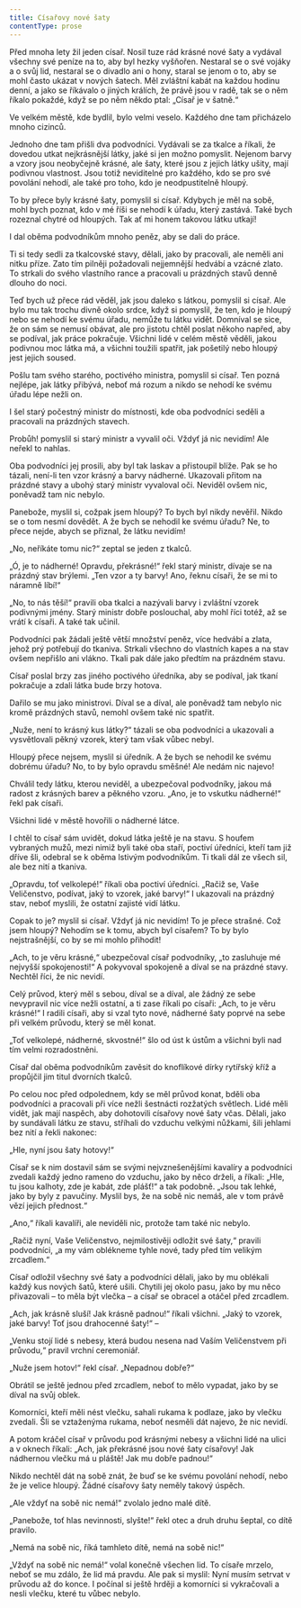 ```yaml
---
title: Císařovy nové šaty
contentType: prose
---
```


  

Před mnoha lety žil jeden císař. Nosil tuze rád krásné nové šaty a vydával všechny své peníze na to, aby byl hezky vyšňořen. Nestaral se o své vojáky a o svůj lid, nestaral se o divadlo ani o hony, staral se jenom o to, aby se mohl často ukázat v nových šatech. Měl zvláštní kabát na každou hodinu denní, a jako se říkávalo o jiných králích, že právě jsou v radě, tak se o něm říkalo pokaždé, když se po něm někdo ptal: „Císař je v šatně.“

Ve velkém městě, kde bydlil, bylo velmi veselo. Každého dne tam přicházelo mnoho cizinců.

Jednoho dne tam přišli dva podvodníci. Vydávali se za tkalce a říkali, že dovedou utkat nejkrásnější látky, jaké si jen možno pomyslit. Nejenom barvy a vzory jsou neobyčejně krásné, ale šaty, které jsou z jejich látky ušity, mají podivnou vlastnost. Jsou totiž neviditelné pro každého, kdo se pro své povolání nehodí, ale také pro toho, kdo je neodpustitelně hloupý.

To by přece byly krásné šaty, pomyslil si císař. Kdybych je měl na sobě, mohl bych poznat, kdo v mé říši se nehodí k úřadu, který zastává. Také bych rozeznal chytré od hloupých. Tak ať mi honem takovou látku utkají!

I dal oběma podvodníkům mnoho peněz, aby se dali do práce.

Ti si tedy sedli za tkalcovské stavy, dělali, jako by pracovali, ale neměli ani nitku příze. Zato tím pilněji požadovali nejjemnější hedvábí a vzácné zlato. To strkali do svého vlastního rance a pracovali u prázdných stavů denně dlouho do noci.

Teď bych už přece rád věděl, jak jsou daleko s látkou, pomyslil si císař. Ale bylo mu tak trochu divně okolo srdce, když si pomyslil, že ten, kdo je hloupý nebo se nehodí ke svému úřadu, nemůže tu látku vidět. Domníval se sice, že on sám se nemusí obávat, ale pro jistotu chtěl poslat někoho napřed, aby se podíval, jak práce pokračuje. Všichni lidé v celém městě věděli, jakou podivnou moc látka má, a všichni toužili spatřit, jak pošetilý nebo hloupý jest jejich soused.

Pošlu tam svého starého, poctivého ministra, pomyslil si císař. Ten pozná nejlépe, jak látky přibývá, neboť má rozum a nikdo se nehodí ke svému úřadu lépe nežli on.

I šel starý počestný ministr do místnosti, kde oba podvodníci seděli a pracovali na prázdných stavech.

Probůh! pomyslil si starý ministr a vyvalil oči. Vždyť já nic nevidím! Ale neřekl to nahlas.

Oba podvodníci jej prosili, aby byl tak laskav a přistoupil blíže. Pak se ho tázali, není-li ten vzor krásný a barvy nádherné. Ukazovali přitom na prázdné stavy a ubohý starý ministr vyvaloval oči. Neviděl ovšem nic, poněvadž tam nic nebylo.

Panebože, myslil si, cožpak jsem hloupý? To bych byl nikdy nevěřil. Nikdo se o tom nesmí dovědět. A že bych se nehodil ke svému úřadu? Ne, to přece nejde, abych se přiznal, že látku nevidím!

„No, neříkáte tomu nic?“ zeptal se jeden z tkalců.

„Ó, je to nádherné! Opravdu, překrásné!“ řekl starý ministr, dívaje se na prázdný stav brýlemi. „Ten vzor a ty barvy! Ano, řeknu císaři, že se mi to náramně líbí!“

„No, to nás těší!“ pravili oba tkalci a nazývali barvy i zvláštní vzorek podivnými jmény. Starý ministr dobře poslouchal, aby mohl říci totéž, až se vrátí k císaři. A také tak učinil.

Podvodníci pak žádali ještě větší množství peněz, více hedvábí a zlata, jehož prý potřebují do tkaniva. Strkali všechno do vlastních kapes a na stav ovšem nepřišlo ani vlákno. Tkali pak dále jako předtím na prázdném stavu.

Císař poslal brzy zas jiného poctivého úředníka, aby se podíval, jak tkaní pokračuje a zdali látka bude brzy hotova.

Dařilo se mu jako ministrovi. Díval se a díval, ale poněvadž tam nebylo nic kromě prázdných stavů, nemohl ovšem také nic spatřit.

„Nuže, není to krásný kus látky?“ tázali se oba podvodníci a ukazovali a vysvětlovali pěkný vzorek, který tam však vůbec nebyl.

Hloupý přece nejsem, myslil si úředník. A že bych se nehodil ke svému dobrému úřadu? No, to by bylo opravdu směšné! Ale nedám nic najevo!

Chválil tedy látku, kterou neviděl, a ubezpečoval podvodníky, jakou má radost z krásných barev a pěkného vzoru. „Ano, je to vskutku nádherné!“ řekl pak císaři.

Všichni lidé v městě hovořili o nádherné látce.

I chtěl to císař sám uvidět, dokud látka ještě je na stavu. S houfem vybraných mužů, mezi nimiž byli také oba staří, poctiví úředníci, kteří tam již dříve šli, odebral se k oběma lstivým podvodníkům. Ti tkali dál ze všech sil, ale bez nití a tkaniva.

„Opravdu, toť velkolepé!“ říkali oba poctiví úředníci. „Račiž se, Vaše Veličenstvo, podívat, jaký to vzorek, jaké barvy!“ I ukazovali na prázdný stav, neboť myslili, že ostatní zajisté vidí látku.

Copak to je? myslil si císař. Vždyť já nic nevidím! To je přece strašné. Což jsem hloupý? Nehodím se k tomu, abych byl císařem? To by bylo nejstrašnější, co by se mi mohlo přihodit!

„Ach, to je věru krásné,“ ubezpečoval císař podvodníky, „to zasluhuje mé nejvyšší spokojenosti!“ A pokyvoval spokojeně a díval se na prázdné stavy. Nechtěl říci, že nic nevidí.

Celý průvod, který měl s sebou, díval se a díval, ale žádný ze sebe nevypravil nic více nežli ostatní, a ti zase říkali po císaři: „Ach, to je věru krásné!“ I radili císaři, aby si vzal tyto nové, nádherné šaty poprvé na sebe při velkém průvodu, který se měl konat.

„Toť velkolepé, nádherné, skvostné!“ šlo od úst k ústům a všichni byli nad tím velmi rozradostněni.

Císař dal oběma podvodníkům zavěsit do knoflíkové dírky rytířský kříž a propůjčil jim titul dvorních tkalců.

Po celou noc před odpolednem, kdy se měl průvod konat, bděli oba podvodníci a pracovali při více nežli šestnácti rozžatých světlech. Lidé měli vidět, jak mají naspěch, aby dohotovili císařovy nové šaty včas. Dělali, jako by sundávali látku ze stavu, stříhali do vzduchu velkými nůžkami, šili jehlami bez nití a řekli nakonec:

„Hle, nyní jsou šaty hotovy!“

Císař se k nim dostavil sám se svými nejvznešenějšími kavalíry a podvodníci zvedali každý jedno rameno do vzduchu, jako by něco drželi, a říkali: „Hle, tu jsou kalhoty, zde je kabát, zde plášť!“ a tak podobně. „Jsou tak lehké, jako by byly z pavučiny. Myslil bys, že na sobě nic nemáš, ale v tom právě vězí jejich přednost.“

„Ano,“ říkali kavalíři, ale neviděli nic, protože tam také nic nebylo.

„Račiž nyní, Vaše Veličenstvo, nejmilostivěji odložit své šaty,“ pravili podvodníci, „a my vám oblékneme tyhle nové, tady před tím velikým zrcadlem.“

Císař odložil všechny své šaty a podvodníci dělali, jako by mu oblékali každý kus nových šatů, které ušili. Chytili jej okolo pasu, jako by mu něco přivazovali – to měla být vlečka – a císař se obracel a otáčel před zrcadlem.

„Ach, jak krásně sluší! Jak krásně padnou!“ říkali všichni. „Jaký to vzorek, jaké barvy! Toť jsou drahocenné šaty!“ –

„Venku stojí lidé s nebesy, která budou nesena nad Vaším Veličenstvem při průvodu,“ pravil vrchní ceremoniář.

„Nuže jsem hotov!“ řekl císař. „Nepadnou dobře?“

Obrátil se ještě jednou před zrcadlem, neboť to mělo vypadat, jako by se díval na svůj oblek.

Komorníci, kteří měli nést vlečku, sahali rukama k podlaze, jako by vlečku zvedali. Šli se vztaženýma rukama, neboť nesměli dát najevo, že nic nevidí.

A potom kráčel císař v průvodu pod krásnými nebesy a všichni lidé na ulici a v oknech říkali: „Ach, jak překrásné jsou nové šaty císařovy! Jak nádhernou vlečku má u pláště! Jak mu dobře padnou!“

Nikdo nechtěl dát na sobě znát, že buď se ke svému povolání nehodí, nebo že je velice hloupý. Žádné císařovy šaty neměly takový úspěch.

„Ale vždyť na sobě nic nemá!“ zvolalo jedno malé dítě.

„Panebože, toť hlas nevinnosti, slyšte!“ řekl otec a druh druhu šeptal, co dítě pravilo.

„Nemá na sobě nic, říká tamhleto dítě, nemá na sobě nic!“

„Vždyť na sobě nic nemá!“ volal konečně všechen lid. To císaře mrzelo, neboť se mu zdálo, že lid má pravdu. Ale pak si myslil: Nyní musím setrvat v průvodu až do konce. I počínal si ještě hrději a komorníci si vykračovali a nesli vlečku, které tu vůbec nebylo.
